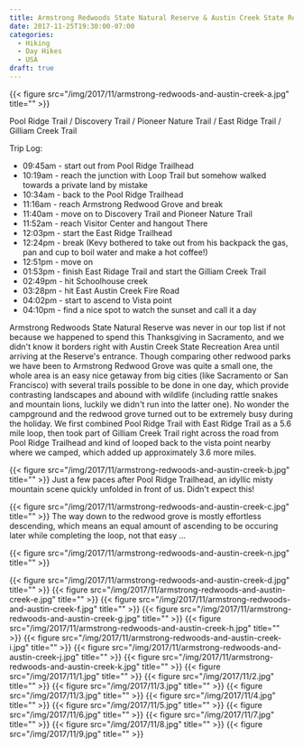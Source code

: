 ```yaml
---
title: Armstrong Redwoods State Natural Reserve & Austin Creek State Recreation Area
date: 2017-11-25T19:30:00-07:00
categories:
  - Hiking
  - Day Hikes
  - USA
draft: true  
---
```



{{< figure src="/img/2017/11/armstrong-redwoods-and-austin-creek-a.jpg" title="" >}}

<p>
<p>

Pool Ridge Trail / Discovery Trail / Pioneer Nature Trail / East Ridge Trail / Gilliam Creek Trail

Trip Log:

* 09:45am - start out from Pool Ridge Trailhead
* 10:19am - reach the junction with Loop Trail but somehow walked towards a private land by mistake
* 10:34am - back to the Pool Ridge Trailhead
* 11:16am - reach Armstrong Redwood Grove and break
* 11:40am - move on to Discovery Trail and Pioneer Nature Trail
* 11:52am - reach Visitor Center and hangout There
* 12:03pm - start the East Ridge Trailhead
* 12:24pm - break (Kevy bothered to take out from his backpack the gas, pan and cup to boil water and make a hot coffee!)
* 12:51pm - move on
* 01:53pm - finish East Ridage Trail and start the Gilliam Creek Trail
* 02:49pm - hit Schoolhouse creek
* 03:28pm - hit East Austin Creek Fire Road
* 04:02pm - start to ascend to Vista point
* 04:10pm - find a nice spot to watch the sunset and call it a day

<!--more-->

Armstrong Redwoods State Natural Reserve was never in our top list if not because we happened to spend this Thanksgiving in Sacramento, and we didn't know it borders right with Austin Creek State Recreation Area until arriving at the Reserve's entrance. Though comparing other redwood parks we have been to Armstrong Redwood Grove was quite a small one, the whole area is an easy nice getaway from big cities (like Sacramento or San Francisco) with several trails possible to be done in one day, which provide contrasting landscapes and abound with wildlife (including rattle snakes and mountain lions, luckily we didn't run into the latter one). No wonder the campground and the redwood grove turned out to be extremely busy during the holiday. We first combined Pool Ridge Trail with East Ridge Trail as a 5.6 mile loop, then took part of Gilliam Creek Trail right across the road from Pool Ridge Trailhead and kind of looped back to the vista point nearby where we camped, which added up approximately 3.6 more miles.

{{< figure src="/img/2017/11/armstrong-redwoods-and-austin-creek-b.jpg" title="" >}}
Just a few paces after Pool Ridge Trailhead, an idyllic misty mountain scene quickly unfolded in front of us. Didn't expect this!

{{< figure src="/img/2017/11/armstrong-redwoods-and-austin-creek-c.jpg" title="" >}}
The way down to the redwood grove is mostly effortless descending, which means an equal amount of ascending to be occuring later while completing the loop, not that easy ...

{{< figure src="/img/2017/11/armstrong-redwoods-and-austin-creek-n.jpg" title="" >}}

{{< figure src="/img/2017/11/armstrong-redwoods-and-austin-creek-d.jpg" title="" >}}
{{< figure src="/img/2017/11/armstrong-redwoods-and-austin-creek-e.jpg" title="" >}}
{{< figure src="/img/2017/11/armstrong-redwoods-and-austin-creek-f.jpg" title="" >}}
{{< figure src="/img/2017/11/armstrong-redwoods-and-austin-creek-g.jpg" title="" >}}
{{< figure src="/img/2017/11/armstrong-redwoods-and-austin-creek-h.jpg" title="" >}}
{{< figure src="/img/2017/11/armstrong-redwoods-and-austin-creek-i.jpg" title="" >}}
{{< figure src="/img/2017/11/armstrong-redwoods-and-austin-creek-j.jpg" title="" >}}
{{< figure src="/img/2017/11/armstrong-redwoods-and-austin-creek-k.jpg" title="" >}}
{{< figure src="/img/2017/11/1.jpg" title="" >}}
{{< figure src="/img/2017/11/2.jpg" title="" >}}
{{< figure src="/img/2017/11/3.jpg" title="" >}}
{{< figure src="/img/2017/11/3.jpg" title="" >}}
{{< figure src="/img/2017/11/4.jpg" title="" >}}
{{< figure src="/img/2017/11/5.jpg" title="" >}}
{{< figure src="/img/2017/11/6.jpg" title="" >}}
{{< figure src="/img/2017/11/7.jpg" title="" >}}
{{< figure src="/img/2017/11/8.jpg" title="" >}}
{{< figure src="/img/2017/11/9.jpg" title="" >}}

